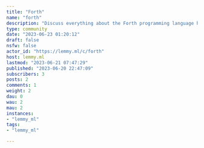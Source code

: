 ```yaml
---
title: "Forth" 
name: "forth"
description: "Discuss everything about the Forth programming language here. Show off your Forth programs and your own Forth implementations. Code snippets, projects, questions and everything related to Forth are welcome here. "
type: community
date: "2023-06-23 01:20:12"
draft: false
nsfw: false
actor_id: "https://lemmy.ml/c/forth"
host: lemmy.ml
lastmod: "2023-06-21 07:47:29"
published: "2023-06-20 22:47:09"
subscribers: 3
posts: 2
comments: 1
weight: 2
dau: 0
wau: 2
mau: 2
instances:
- "lemmy_ml"
tags: 
- "lemmy_ml"

---
```

